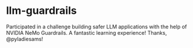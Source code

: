 # llm-guardrails

Participated in a challenge building safer LLM applications with the help of  NVIDIA NeMo Guardrails. A fantastic learning experience! Thanks, @pyladiesams!
